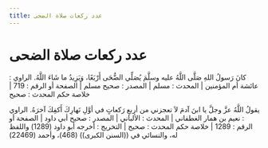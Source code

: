 ```yaml
---
title: عدد ركعات صلاة الضحى
---
```

# عدد ركعات صلاة الضحى 

كانَ رَسولُ اللهِ صَلَّى اللَّهُ عليه وسلَّمَ يُصَلِّي الضُّحَى أَرْبَعًا، وَيَزِيدُ ما شَاءَ اللَّهُ.
الراوي : عائشة أم المؤمنين | المحدث : مسلم | المصدر : صحيح مسلم | الصفحة أو الرقم : 719 | خلاصة حكم المحدث : صحيح 


يقولُ اللَّهُ عزَّ وجلَّ يا ابنَ آدمَ لاَ تعجزني من أربعِ رَكعاتٍ في أوَّلِ نَهارِكَ أَكفِكَ آخرَهُ.
الراوي : نعيم بن همار الغطفاني | المحدث : الألباني | المصدر : صحيح أبي داود | الصفحة أو الرقم : 1289 | خلاصة حكم المحدث : صحيح | التخريج : أخرجه أبو داود (1289) واللفظ له، والنسائي في ((السنن الكبرى)) (468)، وأحمد (22469)



